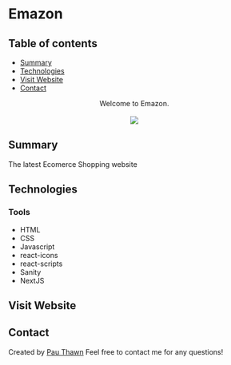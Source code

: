 # Emazon
## Table of contents
* [Summary](#summary)
* [Technologies](#technologies)
* [Visit Website](#visit-website)
* [Contact](#contact)



<div align="center">Welcome to Emazon. </div>
<br/>
<div align="center">
<kbd>
<img src="./Eshop.png">
</kbd>
</div>



## Summary
The latest Ecomerce Shopping website
## Technologies

### Tools 
* HTML
* CSS
* Javascript
* react-icons
* react-scripts
* Sanity
* NextJS



## Visit Website

## Contact
Created by [Pau Thawn](https://www.linkedin.com/in/pau-thawn) 
Feel free to contact me for any questions! 

